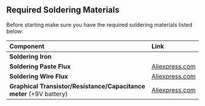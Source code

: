 ## Required Soldering Materials
Before starting make sure you have the required soldering materials listed below:

| Component |  Link | 
|:-------------|:------------------|
| **Soldering Iron**      | 
| **Soldering Paste Flux**      | [Aliexpress.com](https://www.aliexpress.com/item/32864986454.html)
| **Soldering Wire Flux**      | [Aliexpress.com](https://www.aliexpress.com/item/32958719300.html)
| **Graphical Transistor/Resistance/Capacitance meter** (+9V battery)      | [Aliexpress.com](https://www.aliexpress.com/item/32797743484.html)